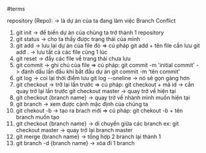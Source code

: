 #terms 

repository (Repo): -> là dự án của ta đang làm việc
Branch
Conflict

1. git init -> để biến dự án của chúng ta trở thành 1 repository
2. git status -> cho ta thấy được trạng thái của mình
3. git add -> lưu lại dự án của file đó
=> cú pháp
    git add + tên file cần  lưu
    git adđ . -> lưu tất cả các file cùng 1 lúc
4. git reset -> đẩy các file về trang thái chưa lưu
5. git commit -> ghi chú của file
=> cú pháp: 
    git commit -m 'initial commit' -> đánh dấu lần đầu khi bắt đầu dự án
    git commit -m 'tên commit'
6. git log -> coi lại thời điểm lưu
    git log --oneline -> nó sẽ gọn gàng hơn
7. git checkout -> trỡ lại lần trước
=> cú pháp:
    git checkout + mã id -> cần quay trở lại lần trước
    git checkout master -> quay trở về hiện tại
8. git checkout {branch name} -> quay trở về nhành mình muốn hiện tại
9. git branch -> xem được cành mặc định của chúng ta
10. git chekout -b -> tạo ra brach mới 
=> cú pháp:
    git chekout -b + tên branch muốn tạo
11. git checkout {branch name} -> di chuyển giữa các branch
    ex: git checkout master -> quay trở lại branch master
12. git merge {branch name} -> tổng hợp 2 branch lại thành 1
13. git branch -d {branch name} -> xóa đi 1 branch 